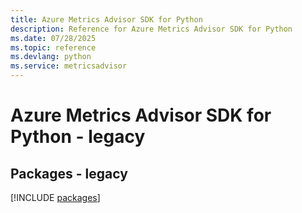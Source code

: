 ```yaml
---
title: Azure Metrics Advisor SDK for Python
description: Reference for Azure Metrics Advisor SDK for Python
ms.date: 07/28/2025
ms.topic: reference
ms.devlang: python
ms.service: metricsadvisor
---
```

# Azure Metrics Advisor SDK for Python - legacy
## Packages - legacy
[!INCLUDE [packages](metrics-advisor-index.md)]